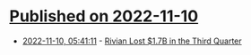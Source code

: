 # [Published on 2022-11-10](index.md)

* [2022-11-10, 05:41:11](https://news.ycombinator.com/item?id=33542710) - [Rivian Lost $1.7B in the Third Quarter](https://www.nytimes.com/2022/11/09/business/rivian-third-quarter-earnings.html)
